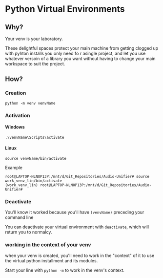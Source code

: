 # Python Virtual Environments

## Why?

Your venv is your laboratory.

These delightful spaces protect your main machine from getting clogged up with pyhton installs you only need fo r asingle project, and let you use whatever versoin of a library you want without having to change your main workspace to suit the project.



## How?

### Creation

`python -m venv venvName`

### Activation

#### Windows

`.\venvName\Scripts\activate`

#### Linux

`source venvName/bin/activate`

Example
```
root@LAPTOP-NLNOP13P:/mnt/d/Git_Repositories/Audio-Unifier# source work_venv_lin/bin/activate
(work_venv_lin) root@LAPTOP-NLNOP13P:/mnt/d/Git_Repositories/Audio-Unifier# 
```

### Deactivate

You'll know it worked because you'll have `(venvName)` preceding your command line

You can deactivate your virtual environment with `deactivate`, which will return you to normalcy.

### working in the context of your venv

when your venv is created, you'll need to work in the "context" of it to use the virtual python installment and its modules.

Start your line with `python -m` to work in the venv's context.
